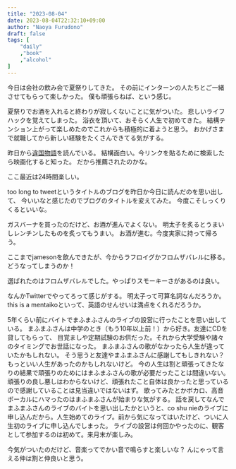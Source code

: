 ```yaml
---
title: "2023-08-04"
date: 2023-08-04T22:32:10+09:00
author: "Naoya Furudono"
draft: false
tags: [
    "daily"
    ,"book"
    ,"alcohol"
]
---
```


今日は会社の飲み会で夏祭りしてきた。
その前にインターンの人たちとご一緒させてもらって楽しかった。
僕も頑張らねば、という感じ。

夏祭りでお酒を入れると終わりが寂しくないことに気がついた。
悲しいライフハックを覚えてしまった。
浴衣を頂いて、おそらく人生で初めてきた。
結構テンション上がって楽しめたのでこれからも積極的に着ようと思う。
おかげさまで就職してから新しい経験をたくさんできてる気がする。

昨日から[違国物語](https://www.shodensha.co.jp/ikokunikki/)を読んでいる。
結構面白い。今リンクを貼るために検索したら映画化すると知った。
だから推薦されたのかな。

ここ最近は24時間楽しい。

too long to tweetというタイトルのブログを昨日か今日に読んだのを思い出して、
今いいなと感じたのでブログのタイトルを変えてみた。
今度こそしっくりくるといいな。

ガスバーナを買ったのだけど、お酒が進んでよくない。
明太子を炙るとうまいしレンチンしたものを炙ってもうまい。
お酒が進む。今度実家に持って帰ろう。

ここまでjamesonを飲んできたが、今からラフロイグかフロムザバレルに移る。
どうなってしまうのか！

選ばれたのはフロムザバレルでした。やっぱりスモーキーさがあるのは良い。

なんかTwitterでやってろって感じがする。
明太子って可算名詞なんだろうか。this is a mentaikoといって、英語のせんせいは満点をくれるだろうか。

5年くらい前にバイトでまふまふさんのライブの設営に行ったことを思い出している。
まふまふさんは中学のとき（もう10年以上前！）から好き。友達にCDを貸してもらって、
目覚ましや定期試験のお供だった。それから大学受験や諸々のタイミングでお世話になった。
まふまふさんの歌がなかったら人生が違っていたかもしれない。
そう思うと友達やまふまふさんに感謝してもしきれない？
もっといい人生があったのかもしれないけど。
今の人生は割と頑張ってきたなりの結果で頑張りのためにはまふまふさんの歌が必要だったことは間違いない。
頑張りの良し悪しはわからないけど、頑張れたこと自体は良かったと思っているので感謝していることは見当違いではないはず。
歌ってみたとかボカロ、高音ボーカルにハマったのはまふまふさんが始まりな気がする。
話を戻してなんでまふまふさんのライブのバイトを思い出したかというと、co shu nieのライブに申し込んだから。人生始めてのライブ。前から気になってはいたけど、ついに人生初のライブに申し込んでしまった。
ライブの設営は何回かやったのに、観客として参加するのは初めて。来月末が楽しみ。

今気がついたのだけど、音楽ってでかい音で鳴らすと楽しいな？
んにゃって言える仲は割と仲良いと思う。


